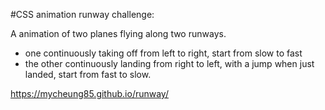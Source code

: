 #CSS animation runway challenge:

A animation of two planes flying along two runways.

* one continuously taking off from left to right, start from slow to fast
* the other continuously landing from right to left, with a jump when just landed, start from fast to slow.

https://mycheung85.github.io/runway/
